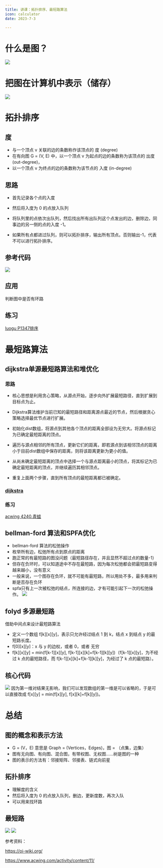 ```yaml
---
title: 讲课：拓扑排序、最短路算法
icon: calculator
date: 2023-7-3

---
```

# 什么是图？
![](https://img2023.cnblogs.com/blog/2740326/202304/2740326-20230417193318095-139030009.png)
# 把图在计算机中表示（储存）
![](https://img2023.cnblogs.com/blog/2740326/202304/2740326-20230417193829192-2101680249.png)

# 拓扑排序
## 度
- 与一个顶点 v 关联的边的条数称作该顶点的 度 (degree)
- 在有向图 G = (V, E) 中，以一个顶点 v 为起点的边的条数称为该顶点的 出度 (out-degree)，
- 以一个顶点 v 为终点的边的条数称为该节点的 入度 (in-degree)
## 思路
- 首先记录各个点的入度

- 然后将入度为 0 的点放入队列

- 将队列里的点依次出队列，然后找出所有出队列这个点发出的边，删除边，同事边的另一侧的点的入度 -1。

- 如果所有点都进过队列，则可以拓扑排序，输出所有顶点。否则输出-1，代表不可以进行拓扑排序。

## 参考代码
![](https://img2023.cnblogs.com/blog/2740326/202304/2740326-20230417194634702-1241220534.png)

## 应用
判断图中是否有环路
## 练习
[luogu P1347排序](https://www.luogu.com.cn/problem/P1347)

# 最短路算法
## dijkstra单源最短路算法和堆优化
### 思路
- 核心思想是利用贪心策略，从源点开始，逐步向外扩展最短路径，直到扩展到目标点为止。
- Dijkstra算法维护当前已知的最短路径和距离源点最近的节点，然后根据贪心策略选择最优节点进行扩展。
- 初始化dist数组，将源点到其他各个顶点的距离全部设为无穷大。将源点标记为已确定最短距离的顶点。

- 遍历与源点相邻的所有顶点，更新它们的距离，即若源点到该相邻顶点的距离小于目前dist数组中保存的距离，则将该距离更新为更小的值。

- 从尚未确定最短距离的顶点中选择一个与源点距离最小的顶点，将其标记为已确定最短距离的顶点，并继续遍历其相邻顶点。

- 重复上面两个步骤，直到所有顶点的最短距离都已被确定。

### [dijkstra](https://mp.weixin.qq.com/s/Rdhhi0BENgtWCKKxMZm4Ew)
### 练习
[acwing 4240.青蛙](https://www.acwing.com/problem/content/4243/)
## bellman-ford 算法和SPFA优化
- bellman-ford 算法的松弛操作
- 枚举所有边，松弛所有点到原点的距离
- 跑正常的有最短路的图没问题（最短路径存在，并且显然不超过点的数量-1）
- 但存在负环时，可以知道途中不存在最短路，因为每次松弛都会把最短路变得越来越小，没有意义
- 一般来说，一个图存在负环，就不可能有最短路，所以用处不多，最多用来判断是否存在负环
- spfa只有上一次被松弛的结点，所连接的边，才有可能引起下一次的松弛操作。
![](https://img2023.cnblogs.com/blog/2740326/202304/2740326-20230417204931211-2111133644.png)
## folyd 多源最短路
借助中间点来设计最短路算法
- 定义一个数组 f[k][x][y]，表示只允许经过结点 1 到 k，结点 x 到结点 y 的最短路长度。
- f[0][x][y]：x 与 y 的边权，或者 0，或者 无穷
- f[k][x][y] = min(f[k-1][x][y], f[k-1][x][k]+f[k-1][k][y])（f[k-1][x][y]，为不经过 k 点的最短路径，而 f[k-1][x][k]+f[k-1][k][y]，为经过了 k 点的最短路）。
## 核心代码
![](https://img2023.cnblogs.com/blog/2740326/202304/2740326-20230417205417821-659429971.png)
因为第一维对结果无影响，我们可以发现数组的第一维是可以省略的，于是可以直接改成 f[x][y] = min(f[x][y], f[x][k]+f[k][y])。

# 总结
## 图的概念和表示方法
- G = (V，E) 意思是 Graph = (Vertices，Edges)，图 = （点集，边集）
- 图有无向图、有向图、混合图，有带权图、无权图……树是图的一种
- 图的表示的方法有：邻接矩阵、邻接表、链式向前星
## 拓扑排序
- 理解度的含义
- 然后将入度为 0 的点放入队列，删边，更新度数，再次入队
- 可以用来找环路
## 最短路
![](https://cdn.acwing.com/media/article/image/2019/12/13/1833_db6dffa81d-37ff39642fd8f74476ddcd99944d1b4.png)
![](https://img2023.cnblogs.com/blog/2740326/202304/2740326-20230417210305387-807470027.png)

参考资料：

https://oi-wiki.org/


https://www.acwing.com/activity/content/11/
